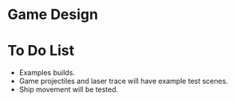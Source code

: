 # Game Design

# To Do List
 * Examples builds.
 * Game projectiles and laser trace will have example test scenes.
 * Ship movement will be tested.